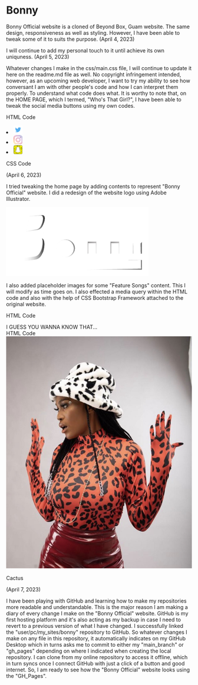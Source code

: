 # Bonny
Bonny Official website is a cloned of Beyond Box, Guam website. The same design, responsiveness as well as styling. However, I have been able to tweak some of it to suits the purpose. (April 4, 2023)

I will continue to add my personal touch to it until achieve its own uniquness. (April 5, 2023)

Whatever changes I make in the css/main.css file, I will continue to update it here on the readme.md file as well. No copyright infringement intended, however, as an upcoming web developer, I want to try my ability to see how conversant I am with other people's code and how I can interpret them properly. To understand what code does what. It is worthy to note that, on the HOME PAGE, which I termed, "Who's That Girl?", I have been able to tweak the social media buttons using my own codes. 

HTML Code
					<li><a href="https://twitter.com/honeybonny111/" target="_blank"><img src="img/twitter.png" width="24" alt="Follow Bonny on Twitter"></a></li>
					<li><a href="https://www.instagram.com/official_bonnyyy/" target="_blank"><img src="img/instagram.png" width="24" alt="Follow Bonny on Instagram"></a></li>
					<li><a href="https://snapchat.com/add/hoodbonny1/" target="_blank"><img src="img/snapchat.png" width="24" alt="Follow Bonny on Snapchat"></a></li>

CSS Code
<style>
					#footer-main img{
						  margin-top: 10px;
						/*  width: 25px; */
						  -webkit-transition: .3s ease-in-out  all;
						  -moz-transition: .3s ease-in-out  all;
						  -o-transition: .3s ease-in-out  all;
						}

						#footer-main img:hover{
						  width: 48px;
						  padding-inline: 5px;
						}
</style>

(April 6, 2023)

I tried tweaking the home page by adding contents to represent "Bonny Official" website. I did a redesign of the website logo using Adobe Illustrator.

<img src="img/Bonny.png">

I also added placeholder images for some "Feature Songs" content. This I will modify as time goes on. I also effected a media query within the HTML code and also with the help of CSS Bootstrap Framework attached to the original website. 

HTML Code
								<div class="col-md-2 col-md-offset-1 product-header padded-bottom">
									I GUESS YOU WANNA KNOW THAT...
								</div>
HTML Code
								<div class="col-lg-5 col-md-6 col-sm-5 col-xs-6">
									<a href="#"><img class="img-responsive" src="img/two hands up.jpg" alt="Bonny Official"></a>	
									<p>Cactus</p>
								</div>

(April 7, 2023)


I have been playing with GitHub and learning how to make my repositories more readable and understandable. This is the major reason I am making a diary of every change I make on the "Bonny Official" website. GitHub is my first hosting platform and it's also acting as my backup in case I need to revert to a previous version of what I have changed. I successfully linked the "user/pc/my_sites/bonny" repository to GitHub. So whatever changes I make on any file in this repository, it automatically indicates on my GitHub Desktop which in turns asks me to commit to either my "main_branch" or "gh_pages" depending on where I indicated when creating the local repository. I can clone from my online repository to access it offline, which in turn syncs once I connect GitHub with just a click of a button and good internet. So, I am ready to see how the "Bonny Official" website looks using the "GH_Pages".